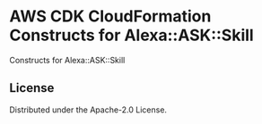 # AWS CDK CloudFormation Constructs for Alexa::ASK::Skill

Constructs for Alexa::ASK::Skill
## License

Distributed under the Apache-2.0 License.